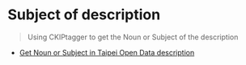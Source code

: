# Subject of description
> Using CKIPtagger to get the Noun or Subject of the description
* [Get Noun or Subject in Taipei Open Data description](https://github.com/h30306/Learning-Notes/blob/master/Self-Study/NLP/Subject/Noun.ipynb)

